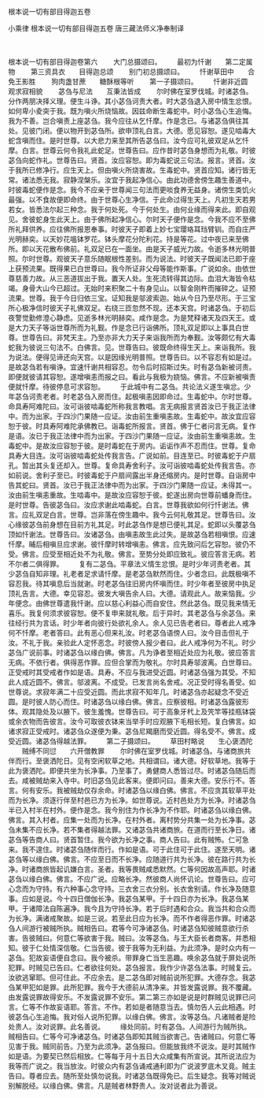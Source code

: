 <!-- { "loadSidebar": true } -->
根本说一切有部目得迦五卷


小乘律
根本说一切有部目得迦五卷
唐三藏法师义净奉制译

　　

根本说一切有部目得迦卷第六
　　大门总摄颂曰。
　　最初为忏谢　　第二定属物
　　第三资具衣　　目得迦总颂
　　别门初总摄颂曰。
　　忏谢草田中　　合免王影胜
　　狗肉盏甘蔗　　糖酥根等听
　　第一子摄颂曰。
　　忏谢非近圆　　观求寂相貌
　　苾刍与尼法　　互秉法皆成
　　尔时佛在室罗伐城。时诸苾刍。分作两朋决择义理。便生斗诤。其小苾刍诃责大者。时大苾刍退入房中情生忿恨。如何卑小夌突于我。既为嗔火所烧恼故。因兹命断生毒蛇中。时小苾刍心生追悔。我为不善。岂合嗔责上座苾刍。我今应往从乞忏摩。作是念已。与诸苾刍俱往其处。见彼门闭。便以物开到苾刍所。欲申顶礼白言。大德。愿见容恕。遂见啮毒大蛇含嗔而住。是时世尊。以大悲力来至其所告苾刍曰。汝今应可礼彼双足从乞忏摩。白言。世尊云何令我礼此蛇足。世尊告曰。应作昔时苾刍身想而为礼敬。时彼苾刍向蛇作礼。世尊告曰。贤首。汝应容恕。即为毒蛇说三句法。报言。贤首。汝于我所已修净行。应生天上。但由嗔火所烧害故。生毒蛇中。贤首应知。诸行皆无常。诸法悉无我。寂静涅槃乐。汝宜于我起净信心。由此功德舍傍生趣生善道中。时彼毒蛇便作是念。我今不应亲于世尊闻三句法而更啖食养无益身。诸傍生类饥火最强。以不食故便即命终。由于世尊心生净信。于此命过得生天上。凡初生天若男若女。皆悉法尔起三种念。我于何处死。今于何处生。由何业缘而得来此。即自观见。舍彼蛇身生此天上。由于佛所起净信心。尔时天子便作是念。今我不应不至佛所礼拜供养。应往佛所报恩奉事。时彼天子即着上妙七宝璎珞耳珰臂钏。而自庄严光明赫奕。以天妙花嗢钵罗花。钵头摩花分陀利花。持是等花。过中夜已来至佛所。即以天花散布佛前。礼双足已在一面坐。由是天子威光力故。令逝多林光明普照。尔时世尊。观彼天子意乐随眠根性差别。而为说法。时彼天子既闻法已即于座上获预流果。既得果已白世尊曰。我今所证非父母等能作斯事。广说如余。由依世尊慈善力故。从三恶道拔出于我。置天人处。生死流转得其边际。血泪大海皆令枯竭。身骨大山今已超过。无始时来积聚二十有身见山。以智金刚杵而摧碎之。证预流果。世尊。我于今日归依三宝。证知我是邬波索迦。始从今日乃至尽形。于三宝所心极净信时彼天子礼佛双足。右绕三匝忽然不现。还本天宫。时诸苾刍。于初后夜警觉勤修澄心静虑。见逝多林光明赫奕。咸作是念。为是梵释诸天及四天王。或是大力天子等诣世尊所而为礼觐。作是念已行诣佛所。顶礼双足即以上事具白世尊。世尊告曰。非梵天主。乃至亦非大力天子来诣我所而为奉觐。汝等颇忆有大毒蛇我为彼说三句法不。白佛言。见。世尊告曰。彼既命终得生天上。来诣我所。我为说法。便得见谛还向天宫。以是因缘光明普照。世尊告曰。以不容忍有如是过。是故苾刍若有嗔诤。宜速忏谢共相容忍。勿令后时招斯过失。时有苾刍新被诃责。即便就彼请其容恕。遂增嗔恚而报之曰。看此与我极为娆恼。佛言。不应新被嗔责便就忏摩。待彼停息可求容恕。
　　于此城中有二苾刍。共论法义遂生嗔忿。少年苾刍诃责老者。时老苾刍入房而住。起极嗔恚因即命过。生毒蛇中。尔时世尊。命具寿阿难陀曰。汝可诣彼啮毒蛇所称我言教唱。言无病报言贤首汝已于我正法律中。而为出家。于四沙门果随一应证。汝由前生重嗔恚故。生毒蛇中。故汝宜应容恕于彼。时具寿阿难陀承佛教已。诣毒蛇所报言。贤首。佛于仁者问言无病。复作是语。汝已于我正法律中而为出家。于四沙门果随一应证。汝由前生重嗔恚故。生毒蛇中。是故汝应容恕于彼。是时毒蛇在于房内。诟诟作声不忍而住。世尊。复命具寿大目连。汝可诣彼啮毒蛇处传我言告。广说如前。目连至已。时彼毒蛇于户扇孔。暂出其头复还却入。世尊。复命具寿舍利子。汝可诣彼啮毒蛇处传我言告。亦如前说。舍利子至已。时彼毒蛇于户扇间露出半身还缩房内。是时世尊。自诣房中告其蛇曰。贤首。汝已于我正法律中而为出家。于四沙门果随一应证。未得其一。汝由前生嗔恚重故。生啮毒中。是故汝应容恕于彼。蛇遂出房向世尊前蟠身而住。是时世尊。告彼苾刍曰。汝应求谢此啮毒蛇。白言。世尊我欲如何行忏谢法。佛言。应礼双足白言。世尊。岂非落在傍生趣中。我今云何礼敬其足。世尊告曰。汝心缘彼苾刍前身想在目前方礼其足。时此苾刍作是想已便礼其足。蛇即以头覆苾刍顶如忏谢法。世尊告曰。汝诸苾刍。由嗔恚故生此过失。是故苾刍若相嗔恨。应速忏摩。晡后相嗔旦应求谢。彼忏摩时转增嗔恚。佛言。应先致问后乞容恕。彼仍不受。佛言。应受至相近处不为礼敬。佛言。至势分处即应致礼。彼应答言无病。若不尔者二俱得罪。
　　复有二苾刍。平章法义情生忿恨。是时少年诃责老者。其少苾刍自知非理。礼老者足求请忏摩。是老苾刍默然而住。少者念曰。此既极嗔不容忍我。待其嗔息后当就谢。时老苾刍往旧房内怀嗔而住。时少年者至彼房中执足顶礼告言。大德。幸见容忍。彼发大嗔告余人曰。大德。请观此人。故来恼我。少年便念。由佛世尊遣我忏谢。应以慈心利益心而自安住。然此苾刍。既见我来情无喜乐。我复何须求彼容恕。便不复申来就礼敬。后于异时。其老苾刍与余苾刍。来往经行共为言话。时少年者向彼行处欲礼余人。余人见已告老者曰。尊者此人戒净何不忏摩。老者答曰。此有恶心但来礼汝。时老苾刍语傍人曰。汝今目击但礼于汝。不礼于我。亲验此人定怀恶念。时彼傍人报少者曰。此人戒净何为不礼。时少苾刍广说前事。时诸苾刍以缘白佛。佛言。凡为诤者至相近处应为礼敬。彼应答言无病。不依行者。俱得恶作罪。应但合掌而为敬礼。尔时具寿邬波离。白世尊曰。正受戒时其受戒者作如是语。具寿。不应与我进受近圆。时诸苾刍强为其受。不知此人成近圆不。佛言。邬波离。不成受。已发言尚名舍戒。况正受时得名善受。如世尊说。求寂年满二十应受近圆。而此求寂不知年几。时诸苾刍亦起疑念不受近圆。是时彼人防心而住。时诸苾刍以缘白佛。佛言。应察彼相。时诸苾刍露彼形体。观其隐处及以腋下。彼生羞愧。世尊告曰。可于高象牙杙上及笐竿等挂瓶钵袋或余衣物而告彼言。汝今可取彼衣钵来当举手时应观腋下毛相长短。复白佛言。如诸求寂正受戒时。诸苾刍众遂便为秉。苾刍尼羯磨而受近圆。得名受不。佛言。成受近圆。诸苾刍得越法罪。
　　第二子摄颂曰。
　　草田村略说　　生心褒洒陀
　　贼缚不同愆　　六开僧教罪
　　尔时佛在室罗伐城。时诸苾刍。与诸商旅共伴而行。至褒洒陀日。见有空闲软草之地。共相谓曰。诸大德。好软草地。我等于此为褒洒陀。即便共坐为长净事。乃至事了。勇健商人悉皆过尽。时诸苾刍随后而去。咸被贼劫来入寺中。时旧苾刍见此客来。便即问曰。善来大德。安乐行不。答言。何有安乐。我被贼劫仅存余命。时诸苾刍以缘白佛。佛言。不应贪其软草平处而为长净。须逐行伴至村邑已方为长净。如世尊说。近村邑处方为长净。时诸苾刍半已入村半在村外。便作是念。我今别住为作长净为不作耶。时诸苾刍以缘白佛。佛言。其入村者。应集一处而为长净。在村外者。离村势分共集一处为长净事。苾刍未集不应长净。若不集者得越法罪。又诸苾刍共诸商旅。在道而行至长净日。诸苾刍等告商人曰。贤首暂住。我今欲为长净之事。商人告曰。此有贼怖。仁可急来。我不遑住。时诸苾刍随伴而行。作如是语。可于此住可于此住。遂至天明。诸苾刍等以缘白佛。佛言。不应至日而不长净。应随道行共为长净。彼在路行共为长净。时诸商旅皆起讥嫌白言。圣者。我等畏贼咸悉默然。仁等何因故高声耶。时诸苾刍以缘白佛。佛言。不应广说。应略长净。然彼商人尚怀讥论。世尊告曰。应可心念而为守持。有六种事心念守持。三衣舍三衣分别。长衣舍别请。作长净及随意事。应如是说。今十四日僧伽长净。我苾刍某甲。于十四日亦为长净。我苾刍某甲。于诸障法自陈遍净。我今且为守持长净。若于后时遇和合众。我当共和合众而为长净。满诸戒聚故。如是三说。若至此日应为长净。而不作者得恶作罪。时诸苾刍人间游行被贼所执。贼相告曰。君等今可净诸苾刍。时诸苾刍知彼贼意欲行杀害。告彼贼曰。何意仁等欲害于我。贼曰。汝等苾刍。与王大臣长者商客。并悉相知。彼于仁处情深信敬。仁当告彼。彼于我等为无利益。为此须净。是时众内有一苾刍。犯故妄语便自念曰。我今被杀。带罪身亡当生恶趣。唤余苾刍就于屏处说所犯罪。时贼见已告曰。仁者欲往何处。苾刍报言。我作少许苾刍法事。时贼复云。汝欲逃窜耶。但可住此。不应余去。是二苾刍即对贼前说所犯罪。大德存念。我苾刍某甲犯如是罪。此所犯罪。我今于大德前从清净来。并皆发露说罪。我不覆藏。由发露说罪故得安乐。不发露说罪不安乐。第二第三亦如是说是时群贼见说罪已问言。仁等不作故妄语耶。答言。不作。若如是者随意当去。慎勿告人云此相遇。时彼苾刍心生追悔。我对俗人说所犯罪。以缘白佛。佛言。汝等苾刍。凡诸贼者是险处贵人。汝对说罪。此名善说。
　　缘处同前。时有苾刍。人间游行为贼所执。贼相告曰。仁等今可净诸苾刍。时诸苾刍即知其贼当欲害己。告诸贼曰。何意仁等见害于我。贼同前告。乃至为此须净。苾刍报曰。但能放我终不说汝。是时其贼作如是语。为要契已然后相放。仁等每于月十五日大众咸集有所宣说。其所说法应为我等而广说之。我当放汝。时彼众内有苾刍诵戒通利即为广说波罗底木叉竟。贼主告曰。尊者应去。随所至处慎勿说我。时诸苾刍既得免已。后生疑念。我等对贼说别解脱经。以缘白佛。佛言。凡是贼者林野贵人。汝对说者此为善说。
